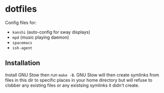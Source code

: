 # dotfiles

Config files for:

* `kanshi` (auto-config for sway displays)
* `mpd` (music playing daemon)
* `spacemacs`
* `ssh-agent`

## Installation

Install GNU Stow then run `make -B`. 
GNU Stow will then create symlinks from files in this dir to specific places in your home directory 
but will refuse to clobber any existing files or any existsing symlinks it didn't create.
